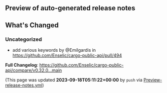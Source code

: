 ## Preview of auto-generated release notes
<!-- Release notes generated using configuration in .github/release.yml at main -->

## What's Changed
### Uncategorized
* add various keywords by @Emilgardis in https://github.com/Enselic/cargo-public-api/pull/494


**Full Changelog**: https://github.com/Enselic/cargo-public-api/compare/v0.32.0...main


(This page was updated **2023-09-18T05:11:22+00:00** by `push` via [Preview-release-notes.yml](https://github.com/Enselic/cargo-public-api/actions/runs/6218450910))

